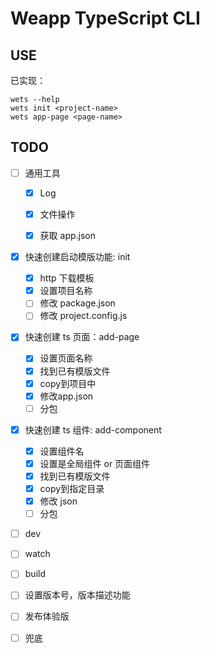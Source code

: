 # Weapp TypeScript CLI

## USE

已实现：
```
wets --help
wets init <project-name>
wets app-page <page-name>
```

## TODO

- [ ] 通用工具
  - [x] Log
  - [x] 文件操作
  - [x] 获取 app.json


- [x] 快速创建启动模版功能: init
  - [x] http 下载模板
  - [x] 设置项目名称
  - [ ] 修改 package.json
  - [ ] 修改 project.config.js
- [x] 快速创建 ts 页面：add-page
  - [x] 设置页面名称
  - [x] 找到已有模版文件
  - [x] copy到项目中
  - [x] 修改app.json
  - [ ] 分包  
- [x] 快速创建 ts 组件: add-component
  - [x] 设置组件名
  - [x] 设置是全局组件 or 页面组件
  - [x] 找到已有模版文件
  - [x] copy到指定目录
  - [x] 修改 json
  - [ ] 分包  
- [ ] dev
- [ ] watch
- [ ] build
- [ ] 设置版本号，版本描述功能
- [ ] 发布体验版


- [ ] 兜底